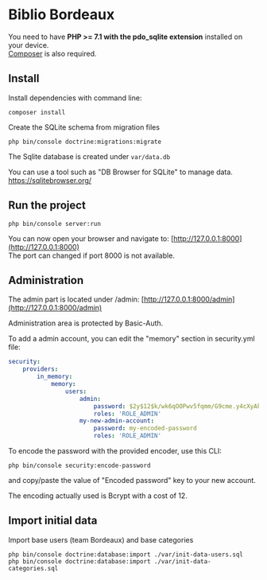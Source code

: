 # Biblio Bordeaux

You need to have **PHP >= 7.1 with the pdo_sqlite extension** installed on your device.   
[Composer](https://getcomposer.org/download/) is also required.

## Install
Install dependencies with command line:
```
composer install
```

Create the SQLite schema from migration files
```
php bin/console doctrine:migrations:migrate
```

The Sqlite database is created under `var/data.db`

You can use a tool such as "DB Browser for SQLite" to manage data.
https://sqlitebrowser.org/


## Run the project
```
php bin/console server:run
```

You can now open your browser and navigate to: [http://127.0.0.1:8000](http://127.0.0.1:8000)    
The port can changed if port 8000 is not available.


## Administration

The admin part is located under /admin:
[http://127.0.0.1:8000/admin](http://127.0.0.1:8000/admin)

Administration area is protected by Basic-Auth.

To add a admin account, you can edit the "memory" section in security.yml file:

```yml
security:
    providers:
        in_memory:
            memory:
                users:
                    admin:
                        password: $2y$12$k/wk6qOOPwv5fqmm/G9cme.y4cXyAkbNgC.H22Q.Bu0yLvSdT9.Ry
                        roles: 'ROLE_ADMIN'
                    my-new-admin-account:
                        password: my-encoded-password
                        roles: 'ROLE_ADMIN'
```

To encode the password with the provided encoder, use this CLI:

```
php bin/console security:encode-password
```

and copy/paste the value of "Encoded password" key to your new account.

The encoding actually used is Bcrypt with a cost of 12.

## Import initial data

Import base users (team Bordeaux) and base categories

```
php bin/console doctrine:database:import ./var/init-data-users.sql
php bin/console doctrine:database:import ./var/init-data-categories.sql
```